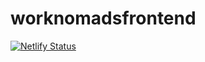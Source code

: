# worknomadsfrontend

[![Netlify Status](https://api.netlify.com/api/v1/badges/70de47c9-db54-4c9a-ad64-545da7bb9812/deploy-status)](https://app.netlify.com/sites/work-nomads/deploys)
